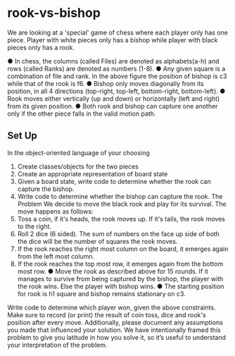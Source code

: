 # rook-vs-bishop

We are looking at a 'special' game of chess where each player only has one piece.
Player with white pieces only has a bishop while player with black pieces only has a
rook.

● In chess, the columns (called Files) are denoted as alphabets(a-h) and rows
(called Ranks) are denoted as numbers (1-8).
● Any given square is a combination of file and rank. In the above figure the
position of bishop is c3 while that of the rook is f6.
● Bishop only moves diagonally from its position, in all 4 directions (top-right,
top-left, bottom-right, bottom-left).
● Rook moves either vertically (up and down) or horizontally (left and right) from
its given position.
● Both rook and bishop can capture one another only if the other piece falls in
the valid motion path.

## Set Up

In the object-oriented language of your choosing
1. Create classes/objects for the two pieces
2. Create an appropriate representation of board state
3. Given a board state, write code to determine whether the rook can capture the
bishop.
4. Write code to determine whether the bishop can capture the rook.
The Problem
We decide to move the black rook and play for its survival. The move happens as
follows:
1. Toss a coin, if it's heads, the rook moves up. If it's tails, the rook moves to the
right.
2. Roll 2 dice (6 sided). The sum of numbers on the face up side of both the dice
will be the number of squares the rook moves.
3. If the rook reaches the right most column on the board, it emerges again from the
left most column.
4. If the rook reaches the top most row, it emerges again from the bottom most row.
● Move the rook as described above for 15 rounds. If it manages to survive
from being captured by the bishop, the player with the rook wins. Else the
player with bishop wins.
● The starting position for rook is h1 square and bishop remains stationary
on c3.

Write code to determine which player won, given the above constraints. Make sure to
record (or print) the result of coin toss, dice and rook's position after every move.
Additionally, please document any assumptions you made that influenced your solution.
We have intentionally framed this problem to give you latitude in how you solve it, so it’s
useful to understand your interpretation of the problem.